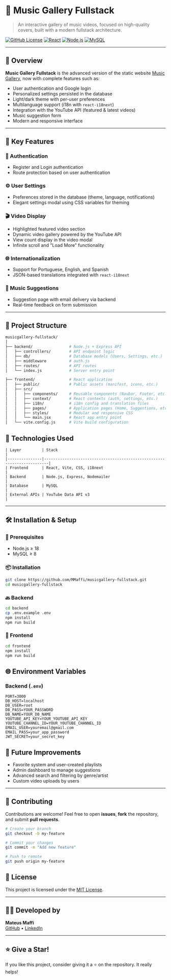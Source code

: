 # 🎵 Music Gallery Fullstack

> An interactive gallery of music videos, focused on high-quality covers, built with a modern fullstack architecture.

[![GitHub License](https://img.shields.io/github/license/MMaffi/musicgallery-fullstack?style=flat-square)](LICENSE)
[![React](https://img.shields.io/badge/Frontend-React-61DAFB?logo=react&logoColor=fff&style=flat-square)](https://reactjs.org/)
[![Node.js](https://img.shields.io/badge/Backend-Node.js-339933?logo=node.js&logoColor=fff&style=flat-square)](https://nodejs.org/)
[![MySQL](https://img.shields.io/badge/Database-MySQL-4479A1?logo=mysql&logoColor=fff&style=flat-square)](https://www.mysql.com/)

---

## 📸 Overview

**Music Gallery Fullstack** is the advanced version of the static website [Music Gallery](https://mmaffi.github.io/MusicGallery), now with complete features such as:

- User authentication and Google login
- Personalized settings persisted in the database
- Light/dark theme with per-user preferences
- Multilanguage support (i18n with `react-i18next`)
- Integration with the YouTube API (featured & latest videos)
- Music suggestion form
- Modern and responsive interface

---

## 🧠 Key Features

### 🔐 Authentication
- Register and Login authentication
- Route protection based on user authentication

### ⚙️ User Settings
- Preferences stored in the database (theme, language, notifications)
- Elegant settings modal using CSS variables for theming

### 🎬 Video Display
- Highlighted featured video section
- Dynamic video gallery powered by the YouTube API
- View count display in the video modal
- Infinite scroll and "Load More" functionality

### 🌐 Internationalization
- Support for Portuguese, English, and Spanish
- JSON-based translations integrated with `react-i18next`

### 💬 Music Suggestions
- Suggestion page with email delivery via backend
- Real-time feedback on form submission

---

## 📁 Project Structure

```bash
musicgallery-fullstack/
│
├── backend/                # Node.js + Express API
│   ├── controllers/        # API endpoint logic
│   ├── db/                 # Database models (Users, Settings, etc.)
│   ├── middleware          # auth.js
│   ├── routes/             # API routes
│   └── index.js            # Server entry point

├── frontend/               # React application
│   ├── public/             # Public assets (manifest, icons, etc.)
│   ├── src/
│   │   ├── components/     # Reusable components (Navbar, Footer, etc.)
│   │   ├── context/        # React contexts (auth, settings, etc.)
│   │   ├── i18n/           # i18n config and translation files
│   │   ├── pages/          # Application pages (Home, Suggestions, etc.)
│   │   ├── styles/         # Modular and responsive CSS
│   │   └── main.jsx        # React app entry point
│   └── vite.config.js      # Vite build configuration
```

## 🚀 Technologies Used

```
| Layer         | Stack                                                                  |
|---------------|------------------------------------------------------------------------|
| Frontend      | React, Vite, CSS, i18next                                              |
| Backend       | Node.js, Express, Nodemailer                                           |
| Database      | MySQL                                                                  |
| External APIs | YouTube Data API v3                                                    |
```

---

## 🛠️ Installation & Setup

### 🔧 Prerequisites

- Node.js ≥ 18  
- MySQL ≥ 8  

### 📦 Installation

```bash
git clone https://github.com/MMaffi/musicgallery-fullstack.git
cd musicgallery-fullstack
```

### 🔙 Backend

```bash
cd backend
cp .env.example .env
npm install
npm run build
```

### 🎨 Frontend

```bash
cd frontend
npm install
npm run build
```

## 🌐 Environment Variables

### Backend (`.env`)

```env
PORT=3000
DB_HOST=localhost
DB_USER=root
DB_PASS=YOUR_PASSWORD
DB_NAME=YOUR_DB_NAME
YOUTUBE_API_KEY=YOUR_YOUTUBE_API_KEY
YOUTUBE_CHANNEL_ID=YOUR_YOUTUBE_CHANNEL_ID
EMAIL_USER=youremail@gmail.com
EMAIL_PASS=your_app_password
JWT_SECRET=your_secret_key
```

## 🧪 Future Improvements

- Favorite system and user-created playlists  
- Admin dashboard to manage suggestions  
- Advanced search and filtering by genre/artist  
- Custom video uploads by users

---

## 🤝 Contributing

Contributions are welcome! Feel free to open **issues**, **fork** the repository, and submit **pull requests**.

```bash
# Create your branch
git checkout -b my-feature

# Commit your changes
git commit -m "Add new feature"

# Push to remote
git push origin my-feature
```

## 📄 License

This project is licensed under the [MIT License](LICENSE).

---

## 🧑‍💻 Developed by

**Mateus Maffi**  
[GitHub](https://github.com/MMaffi) • [LinkedIn](https://www.linkedin.com/in/mateusmaffi)

---

## ⭐ Give a Star!

If you like this project, consider giving it a ⭐ on the repository. It really helps!
